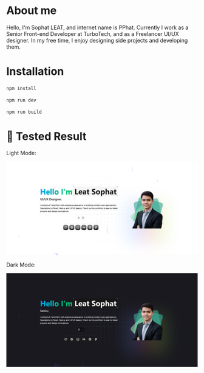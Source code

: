 # About me
Hello, I'm Sophat LEAT, and internet name is PPhat. Currently I work as a Senior Front-end Developer at TurboTech, and as a Freelancer UI/UX designer. In my free time, I enjoy designing side projects and developing them.

# Installation

```sh
npm install
```

```sh
npm run dev
```

```sh
npm run build
```


# 🧪 Tested Result

Light Mode:

![Light Mode](./public/assets/screenshots/origin-light.png)

Dark Mode:

![Dark Mode](./public/assets/screenshots/origin-dark.png)
